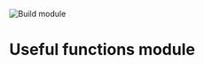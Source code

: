 ![Build module](https://github.com/tmonlibs/stuff/workflows/Build%20LuaRocks%20module%20for%20Tarantool/badge.svg)

# Useful functions module


